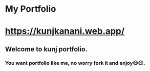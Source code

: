 # My Portfolio

# https://kunjkanani.web.app/
## Welcome to kunj portfolio.
### You want portfolio like me, no worry fork it and enjoy😊😊.
